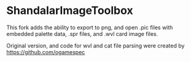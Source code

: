 # ShandalarImageToolbox
This fork adds the ability to export to png, and open .pic files with embedded palette data, .spr files, and .wvl card image files.

Original version, and code for wvl and cat file parsing were created by https://github.com/ogamespec
